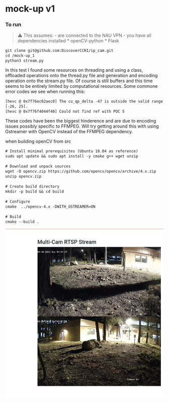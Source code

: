 # mock-up v1

### To run
> :warning: This assumes: 
    - are connected to the NAU VPN
    - you have all dependencies installed 
        * openCV-python
        * Flask

```
git clone git@github.com:DiscoverCCRI/ip_cam.git
cd /mock-up_1
python3 stream.py
```

In this test I found some resources on threading and using a 
class, offloaded operations onto the thread.py file and generation
and encoding operation onto the stream.py file. Of course is still 
buffers and this time seems to be entirely limited by computational 
resources. Some commone error codes we see when running this:
```
[hevc @ 0x7f76ec02aec0] The cu_qp_delta -47 is outside the valid range [-26, 25].
[hevc @ 0x7f76f4044f40] Could not find ref with POC 5
```
These codes have been the biggest hinderence and are due to encoding issues
possibly specific to FFMPEG. Will try getting around this with using 
Gstreamer with OpenCV instead of the FFMPEG dependency.

when building openCV from src 

```
# Install minimal prerequisites (Ubuntu 18.04 as reference)
sudo apt update && sudo apt install -y cmake g++ wget unzip

# Download and unpack sources
wget -O opencv.zip https://github.com/opencv/opencv/archive/4.x.zip
unzip opencv.zip

# Create build directory
mkdir -p build && cd build

# Configure
cmake  ../opencv-4.x -DWITH_GSTREAMER=ON

# Build
cmake --build .
```

![example](https://github.com/DiscoverCCRI/ip_cam/blob/main/imgs/mockup-1.1.png)
